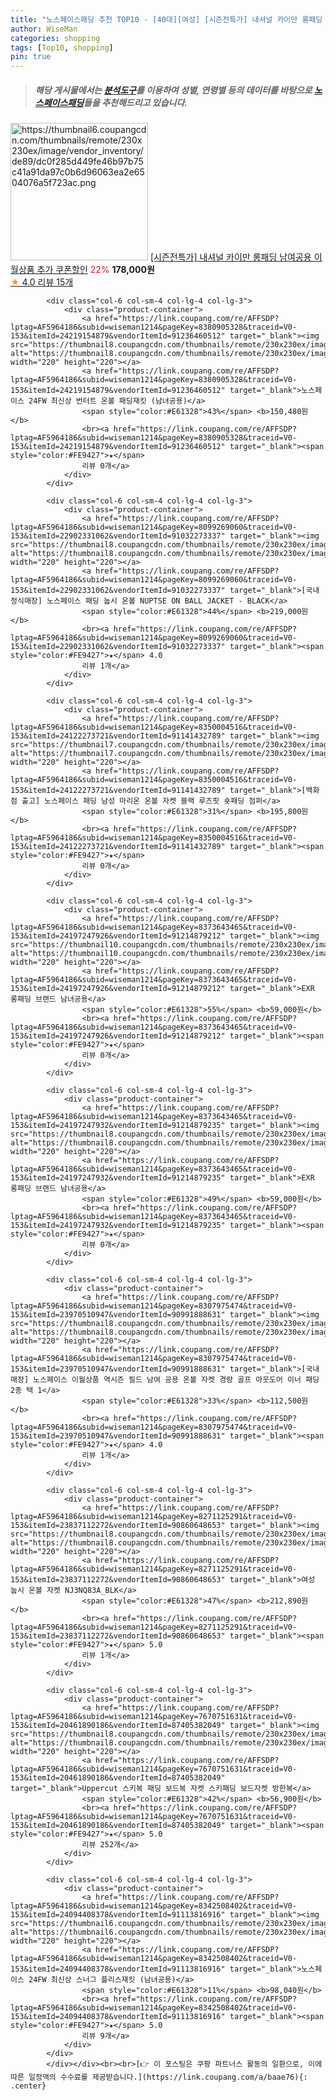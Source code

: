 ```yaml
---
title: "노스페이스패딩 추천 TOP10 - [40대][여성] [시즌전특가] 내셔널 카이만 롱패딩 남여공용 이월상품 추가 쿠폰할인"
author: WiseMan
categories: shopping
tags: [Top10, shopping]
pin: true
---
```


> ##### 해당 게시물에서는 [**분석도구**](https://itemscout.io/)를 이용하여 **성별**, **연령별** 등의 데이터를 바탕으로 [**노스페이스패딩**](https://link.coupang.com/a/baae76)들을 추천해드리고 있습니다.
<div class="container"><div class="row">
            <div class="col-6 col-sm-4 col-lg-4 col-lg-3">
                <div class="product-container">
                    <a href="https://link.coupang.com/re/AFFSDP?lptag=AF5964186&subid=wiseman1214&pageKey=8367088882&traceid=V0-153&itemId=24175765631&vendorItemId=91249223242" target="_blank"><img src="https://thumbnail6.coupangcdn.com/thumbnails/remote/230x230ex/image/vendor_inventory/de89/dc0f285d449fe46b97b75c41a91da97c0b6d96063ea2e6504076a5f723ac.png" alt="https://thumbnail6.coupangcdn.com/thumbnails/remote/230x230ex/image/vendor_inventory/de89/dc0f285d449fe46b97b75c41a91da97c0b6d96063ea2e6504076a5f723ac.png" width="220" height="220"></a>
                    <a href="https://link.coupang.com/re/AFFSDP?lptag=AF5964186&subid=wiseman1214&pageKey=8367088882&traceid=V0-153&itemId=24175765631&vendorItemId=91249223242" target="_blank">[시즌전특가] 내셔널 카이만 롱패딩 남여공용 이월상품 추가 쿠폰할인</a>
                    <span style="color:#E61328">22%</span> <b>178,000원</b>
                    <br><a href="https://link.coupang.com/re/AFFSDP?lptag=AF5964186&subid=wiseman1214&pageKey=8367088882&traceid=V0-153&itemId=24175765631&vendorItemId=91249223242" target="_blank"><span style="color:#FE9427">★</span> 4.0
                    리뷰 15개</a>
                </div>
            </div>
            
            <div class="col-6 col-sm-4 col-lg-4 col-lg-3">
                <div class="product-container">
                    <a href="https://link.coupang.com/re/AFFSDP?lptag=AF5964186&subid=wiseman1214&pageKey=8380905328&traceid=V0-153&itemId=24219154879&vendorItemId=91236460512" target="_blank"><img src="https://thumbnail8.coupangcdn.com/thumbnails/remote/230x230ex/image/vendor_inventory/464d/f171f5e9fc7aea6165266803e4373c071c0b762203c0848be240fdad9422.jpg" alt="https://thumbnail8.coupangcdn.com/thumbnails/remote/230x230ex/image/vendor_inventory/464d/f171f5e9fc7aea6165266803e4373c071c0b762203c0848be240fdad9422.jpg" width="220" height="220"></a>
                    <a href="https://link.coupang.com/re/AFFSDP?lptag=AF5964186&subid=wiseman1214&pageKey=8380905328&traceid=V0-153&itemId=24219154879&vendorItemId=91236460512" target="_blank">노스페이스 24FW 최신상 번터트 온볼 패딩재킷 (남녀공용)</a>
                    <span style="color:#E61328">43%</span> <b>150,480원</b>
                    <br><a href="https://link.coupang.com/re/AFFSDP?lptag=AF5964186&subid=wiseman1214&pageKey=8380905328&traceid=V0-153&itemId=24219154879&vendorItemId=91236460512" target="_blank"><span style="color:#FE9427">★</span> 
                    리뷰 0개</a>
                </div>
            </div>
            
            <div class="col-6 col-sm-4 col-lg-4 col-lg-3">
                <div class="product-container">
                    <a href="https://link.coupang.com/re/AFFSDP?lptag=AF5964186&subid=wiseman1214&pageKey=8099269060&traceid=V0-153&itemId=22902331062&vendorItemId=91032273337" target="_blank"><img src="https://thumbnail8.coupangcdn.com/thumbnails/remote/230x230ex/image/vendor_inventory/a165/10dc8b710b37ee353cfc090d9709575c2216c41713e306783c392223b470.jpg" alt="https://thumbnail8.coupangcdn.com/thumbnails/remote/230x230ex/image/vendor_inventory/a165/10dc8b710b37ee353cfc090d9709575c2216c41713e306783c392223b470.jpg" width="220" height="220"></a>
                    <a href="https://link.coupang.com/re/AFFSDP?lptag=AF5964186&subid=wiseman1214&pageKey=8099269060&traceid=V0-153&itemId=22902331062&vendorItemId=91032273337" target="_blank">[국내정식매장] 노스페이스 패딩 눕시 온볼 NUPTSE ON BALL JACKET - BLACK</a>
                    <span style="color:#E61328">44%</span> <b>219,000원</b>
                    <br><a href="https://link.coupang.com/re/AFFSDP?lptag=AF5964186&subid=wiseman1214&pageKey=8099269060&traceid=V0-153&itemId=22902331062&vendorItemId=91032273337" target="_blank"><span style="color:#FE9427">★</span> 4.0
                    리뷰 1개</a>
                </div>
            </div>
            
            <div class="col-6 col-sm-4 col-lg-4 col-lg-3">
                <div class="product-container">
                    <a href="https://link.coupang.com/re/AFFSDP?lptag=AF5964186&subid=wiseman1214&pageKey=8350004516&traceid=V0-153&itemId=24122273721&vendorItemId=91141432789" target="_blank"><img src="https://thumbnail7.coupangcdn.com/thumbnails/remote/230x230ex/image/vendor_inventory/6906/217b5b9a523800f9413f381dbbd2851922eb9f82c249a93dbdcbec9206ac.jpg" alt="https://thumbnail7.coupangcdn.com/thumbnails/remote/230x230ex/image/vendor_inventory/6906/217b5b9a523800f9413f381dbbd2851922eb9f82c249a93dbdcbec9206ac.jpg" width="220" height="220"></a>
                    <a href="https://link.coupang.com/re/AFFSDP?lptag=AF5964186&subid=wiseman1214&pageKey=8350004516&traceid=V0-153&itemId=24122273721&vendorItemId=91141432789" target="_blank">[백화점 출고] 노스페이스 패딩 남성 마리온 온볼 자켓 블랙 루즈핏 숏패딩 점퍼</a>
                    <span style="color:#E61328">31%</span> <b>195,800원</b>
                    <br><a href="https://link.coupang.com/re/AFFSDP?lptag=AF5964186&subid=wiseman1214&pageKey=8350004516&traceid=V0-153&itemId=24122273721&vendorItemId=91141432789" target="_blank"><span style="color:#FE9427">★</span> 
                    리뷰 0개</a>
                </div>
            </div>
            
            <div class="col-6 col-sm-4 col-lg-4 col-lg-3">
                <div class="product-container">
                    <a href="https://link.coupang.com/re/AFFSDP?lptag=AF5964186&subid=wiseman1214&pageKey=8373643465&traceid=V0-153&itemId=24197247926&vendorItemId=91214879212" target="_blank"><img src="https://thumbnail10.coupangcdn.com/thumbnails/remote/230x230ex/image/vendor_inventory/5d44/7ca9216bee298cfa0d0195153277f5dfa72cf9473b433b6797449271093c.jpg" alt="https://thumbnail10.coupangcdn.com/thumbnails/remote/230x230ex/image/vendor_inventory/5d44/7ca9216bee298cfa0d0195153277f5dfa72cf9473b433b6797449271093c.jpg" width="220" height="220"></a>
                    <a href="https://link.coupang.com/re/AFFSDP?lptag=AF5964186&subid=wiseman1214&pageKey=8373643465&traceid=V0-153&itemId=24197247926&vendorItemId=91214879212" target="_blank">EXR 롱패딩 브랜드 남녀공용</a>
                    <span style="color:#E61328">55%</span> <b>59,000원</b>
                    <br><a href="https://link.coupang.com/re/AFFSDP?lptag=AF5964186&subid=wiseman1214&pageKey=8373643465&traceid=V0-153&itemId=24197247926&vendorItemId=91214879212" target="_blank"><span style="color:#FE9427">★</span> 
                    리뷰 0개</a>
                </div>
            </div>
            
            <div class="col-6 col-sm-4 col-lg-4 col-lg-3">
                <div class="product-container">
                    <a href="https://link.coupang.com/re/AFFSDP?lptag=AF5964186&subid=wiseman1214&pageKey=8373643465&traceid=V0-153&itemId=24197247932&vendorItemId=91214879235" target="_blank"><img src="https://thumbnail8.coupangcdn.com/thumbnails/remote/230x230ex/image/vendor_inventory/a75f/07609d824c0916ee6732413546038fef984f66d5695fdecd9d5cf3ef8f60.jpg" alt="https://thumbnail8.coupangcdn.com/thumbnails/remote/230x230ex/image/vendor_inventory/a75f/07609d824c0916ee6732413546038fef984f66d5695fdecd9d5cf3ef8f60.jpg" width="220" height="220"></a>
                    <a href="https://link.coupang.com/re/AFFSDP?lptag=AF5964186&subid=wiseman1214&pageKey=8373643465&traceid=V0-153&itemId=24197247932&vendorItemId=91214879235" target="_blank">EXR 롱패딩 브랜드 남녀공용</a>
                    <span style="color:#E61328">49%</span> <b>59,000원</b>
                    <br><a href="https://link.coupang.com/re/AFFSDP?lptag=AF5964186&subid=wiseman1214&pageKey=8373643465&traceid=V0-153&itemId=24197247932&vendorItemId=91214879235" target="_blank"><span style="color:#FE9427">★</span> 
                    리뷰 0개</a>
                </div>
            </div>
            
            <div class="col-6 col-sm-4 col-lg-4 col-lg-3">
                <div class="product-container">
                    <a href="https://link.coupang.com/re/AFFSDP?lptag=AF5964186&subid=wiseman1214&pageKey=8307975474&traceid=V0-153&itemId=23970510947&vendorItemId=90991888631" target="_blank"><img src="https://thumbnail8.coupangcdn.com/thumbnails/remote/230x230ex/image/vendor_inventory/a477/d6c615a70616e8d8e4cffb100624a2ee4867046ca6feb6c35dd3650845ef.png" alt="https://thumbnail8.coupangcdn.com/thumbnails/remote/230x230ex/image/vendor_inventory/a477/d6c615a70616e8d8e4cffb100624a2ee4867046ca6feb6c35dd3650845ef.png" width="220" height="220"></a>
                    <a href="https://link.coupang.com/re/AFFSDP?lptag=AF5964186&subid=wiseman1214&pageKey=8307975474&traceid=V0-153&itemId=23970510947&vendorItemId=90991888631" target="_blank">[국내매장] 노스페이스 이월상품 역시즌 필드 남여 공용 온볼 자켓 경량 골프 아웃도어 이너 패딩 2종 택 1</a>
                    <span style="color:#E61328">33%</span> <b>112,500원</b>
                    <br><a href="https://link.coupang.com/re/AFFSDP?lptag=AF5964186&subid=wiseman1214&pageKey=8307975474&traceid=V0-153&itemId=23970510947&vendorItemId=90991888631" target="_blank"><span style="color:#FE9427">★</span> 4.0
                    리뷰 1개</a>
                </div>
            </div>
            
            <div class="col-6 col-sm-4 col-lg-4 col-lg-3">
                <div class="product-container">
                    <a href="https://link.coupang.com/re/AFFSDP?lptag=AF5964186&subid=wiseman1214&pageKey=8271125291&traceid=V0-153&itemId=23837112272&vendorItemId=90860648653" target="_blank"><img src="https://thumbnail8.coupangcdn.com/thumbnails/remote/230x230ex/image/vendor_inventory/a4c1/5740533d2eda3bdec6b08b13017faff6a01e1fad46e1579135d1a29eba3b.jpg" alt="https://thumbnail8.coupangcdn.com/thumbnails/remote/230x230ex/image/vendor_inventory/a4c1/5740533d2eda3bdec6b08b13017faff6a01e1fad46e1579135d1a29eba3b.jpg" width="220" height="220"></a>
                    <a href="https://link.coupang.com/re/AFFSDP?lptag=AF5964186&subid=wiseman1214&pageKey=8271125291&traceid=V0-153&itemId=23837112272&vendorItemId=90860648653" target="_blank">여성 눕시 온볼 자켓 NJ3NQ83A_BLK</a>
                    <span style="color:#E61328">47%</span> <b>212,890원</b>
                    <br><a href="https://link.coupang.com/re/AFFSDP?lptag=AF5964186&subid=wiseman1214&pageKey=8271125291&traceid=V0-153&itemId=23837112272&vendorItemId=90860648653" target="_blank"><span style="color:#FE9427">★</span> 5.0
                    리뷰 1개</a>
                </div>
            </div>
            
            <div class="col-6 col-sm-4 col-lg-4 col-lg-3">
                <div class="product-container">
                    <a href="https://link.coupang.com/re/AFFSDP?lptag=AF5964186&subid=wiseman1214&pageKey=7670751631&traceid=V0-153&itemId=20461890186&vendorItemId=87405382049" target="_blank"><img src="https://thumbnail8.coupangcdn.com/thumbnails/remote/230x230ex/image/vendor_inventory/2c3f/d3c1b30064a17983c07279f86866727ddaf06fcdc098d3a0493def009d9f.jpg" alt="https://thumbnail8.coupangcdn.com/thumbnails/remote/230x230ex/image/vendor_inventory/2c3f/d3c1b30064a17983c07279f86866727ddaf06fcdc098d3a0493def009d9f.jpg" width="220" height="220"></a>
                    <a href="https://link.coupang.com/re/AFFSDP?lptag=AF5964186&subid=wiseman1214&pageKey=7670751631&traceid=V0-153&itemId=20461890186&vendorItemId=87405382049" target="_blank">Uppercut 스키복 패딩 보드복 자켓 스키패딩 보드자켓 방한복</a>
                    <span style="color:#E61328">42%</span> <b>56,900원</b>
                    <br><a href="https://link.coupang.com/re/AFFSDP?lptag=AF5964186&subid=wiseman1214&pageKey=7670751631&traceid=V0-153&itemId=20461890186&vendorItemId=87405382049" target="_blank"><span style="color:#FE9427">★</span> 5.0
                    리뷰 252개</a>
                </div>
            </div>
            
            <div class="col-6 col-sm-4 col-lg-4 col-lg-3">
                <div class="product-container">
                    <a href="https://link.coupang.com/re/AFFSDP?lptag=AF5964186&subid=wiseman1214&pageKey=8342508402&traceid=V0-153&itemId=24094408378&vendorItemId=91113816916" target="_blank"><img src="https://thumbnail6.coupangcdn.com/thumbnails/remote/230x230ex/image/vendor_inventory/7bef/4c96f0d79d9b37363b0161ab8895d024eb4feb6cd05c7664489d9bd9cc24.jpg" alt="https://thumbnail6.coupangcdn.com/thumbnails/remote/230x230ex/image/vendor_inventory/7bef/4c96f0d79d9b37363b0161ab8895d024eb4feb6cd05c7664489d9bd9cc24.jpg" width="220" height="220"></a>
                    <a href="https://link.coupang.com/re/AFFSDP?lptag=AF5964186&subid=wiseman1214&pageKey=8342508402&traceid=V0-153&itemId=24094408378&vendorItemId=91113816916" target="_blank">노스페이스 24FW 최신상 스너그 플리스재킷 (남녀공용)</a>
                    <span style="color:#E61328">11%</span> <b>98,040원</b>
                    <br><a href="https://link.coupang.com/re/AFFSDP?lptag=AF5964186&subid=wiseman1214&pageKey=8342508402&traceid=V0-153&itemId=24094408378&vendorItemId=91113816916" target="_blank"><span style="color:#FE9427">★</span> 5.0
                    리뷰 9개</a>
                </div>
            </div>
            </div></div><br><br>[👉 이 포스팅은 쿠팡 파트너스 활동의 일환으로, 이에 따른 일정액의 수수료를 제공받습니다.](https://link.coupang.com/a/baae76){: .center}